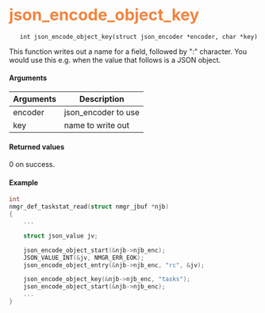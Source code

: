 ## <font color="#F2853F" style="font-size:24pt"> json_encode_object_key </font>

```no-highlight
   int json_encode_object_key(struct json_encoder *encoder, char *key)
```

This function writes out a name for a field, followed by ":" character. You would use this e.g. when the value that follows is a JSON object.

#### Arguments

| Arguments | Description |
|-----------|-------------|
| encoder |  json_encoder to use  |
| key | name to write out |


#### Returned values

0 on success.



#### Example

```c
int
nmgr_def_taskstat_read(struct nmgr_jbuf *njb)
{
    ...

    struct json_value jv;

    json_encode_object_start(&njb->njb_enc);
    JSON_VALUE_INT(&jv, NMGR_ERR_EOK);
    json_encode_object_entry(&njb->njb_enc, "rc", &jv);

    json_encode_object_key(&njb->njb_enc, "tasks");
    json_encode_object_start(&njb->njb_enc);
    ...
}
```
